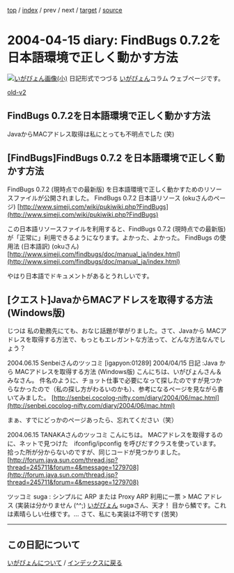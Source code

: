 [top](https://igapyon.github.io/diary/) 
 / [index](https://igapyon.github.io/diary/2004/index.html) 
 / prev 
 / next 
 / [target](https://igapyon.github.io/diary/2004/ig040415.html) 
 / [source](https://github.com/igapyon/diary/blob/gh-pages/2004/ig040415.html.src.md) 

2004-04-15 diary: FindBugs 0.7.2を日本語環境で正しく動かす方法
=====================================================================================================
[![いがぴょん画像(小)](https://igapyon.github.io/diary/images/iga200306s.jpg "いがぴょん")](https://igapyon.github.io/diary/memo/memoigapyon.html) 日記形式でつづる [いがぴょん](https://igapyon.github.io/diary/memo/memoigapyon.html)コラム ウェブページです。

[old-v2](ig040415-orig.html)

## FindBugs 0.7.2を日本語環境で正しく動かす方法

JavaからMACアドレス取得は私にとっても不明点でした (笑)






## [FindBugs]FindBugs 0.7.2 を日本語環境で正しく動かす方法


FindBugs 0.7.2 (現時点での最新版) を日本語環境で正しく動かすためのリソースファイルが公開されました。
FindBugs 0.7.2 日本語リソース (okuさんのページ)
  [http://www.simeji.com/wiki/pukiwiki.php?FindBugs](http://www.simeji.com/wiki/pukiwiki.php?FindBugs)


この日本語リソースファイルを利用すると、FindBugs 0.7.2 (現時点での最新版)が「正常に」利用できるようになります。よかった、よかった。
FindBugs の使用法 (日本語訳) (okuさん)
  [http://www.simeji.com/findbugs/doc/manual_ja/index.html](http://www.simeji.com/findbugs/doc/manual_ja/index.html)


やはり日本語でドキュメントがあるとうれしいです。

## [クエスト]JavaからMACアドレスを取得する方法 (Windows版)


じつは 私の勤務先にても、おなじ話題が挙がりました。さて、Javaから MACアドレスを取得する方法で、もっともエレガントな方法って、どんな方法なんでしょう？


2004.06.15 Senbeiさんのツッコミ
[igapyon:01289] 2004/04/15 日記 :Java から MACアドレスを取得する方法 (Windows版)
こんにちは、いがぴょんさん＆みなさん。
件名のように、チョット仕事で必要になって探したのですが見つからなかったので（私の探し方がわるいのかも）、参考になるページを見ながら書いてみました。
[http://senbei.cocolog-nifty.com/diary/2004/06/mac.html](http://senbei.cocolog-nifty.com/diary/2004/06/mac.html)


まぁ、すでにどっかのページあったら、忘れてください（笑）

2004.06.15 TANAKAさんのツッコミ
こんにちは。
MACアドレスを取得するのに、ネットで見つけた　ifconfig/ipconfig を呼びだすクラスを使っています。
拾った所が分からないのですが、同じコードが見つかりました。
[http://forum.java.sun.com/thread.jsp?thread=245711&forum=4&message=1279708](http://forum.java.sun.com/thread.jsp?thread=245711&forum=4&message=1279708)



ツッコミ
suga : シンプルに ARP または Proxy ARP 利用に一票 > MAC アドレス (実装は分かりません
  (^^;)
  [いがぴょん](http://www.igapyon.jp/igapyon/diary/memo/memoigapyon.html) sugaさん、天才！ 目から鱗です。これは素晴らしい仕様です。…
  さて、私にも実装は不明です (苦笑)


----------------------------------------------------------------------------------------------------

## この日記について
[いがぴょんについて](https://igapyon.github.io/diary/memo/memoigapyon.html) / [インデックスに戻る](https://igapyon.github.io/diary/idxall.html)
